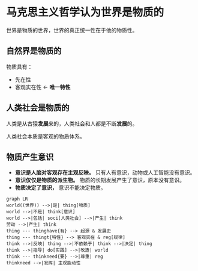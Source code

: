 # 马克思主义哲学认为世界是物质的

世界是物质的世界，世界的真正统一性在于他的物质性。

## 自然界是物质的

物质具有：

- 先在性
- 客观实在性 ← **唯一特性**

## 人类社会是物质的

人类是从古猿**发展**来的，人类社会和人都是不断**发展**的。

人类社会本质是客观的物质体系。

## 物质产生意识

- **意识是人脑对客观存在主观反映。** 只有人有意识，动物或人工智能没有意识。
- **意识仅仅是物质的派生物。** 物质的长期发展产生了意识，原本没有意识。
- **物质决定了意识，** 意识不能决定物质。

```mermaid
graph LR
world((世界)) -->|是| thing[物质]
world -->|不是| think[意识]
world -->|包括| soci[人类社会] -->|产生| think
劳动 -->|产生| think
thing --- thinghave{有} --> 起源 & 发展史
thing --- thingt{特性} --> 客观实在 & reg[规律]
think -->|反映| thing -->|不依赖于| think -->|决定| thing
think -->|指导| do[实践] -->|改造| world
think --- thinkneed{要} -->|尊重| reg
thinkneed -->|发挥| 主观能动性
```
